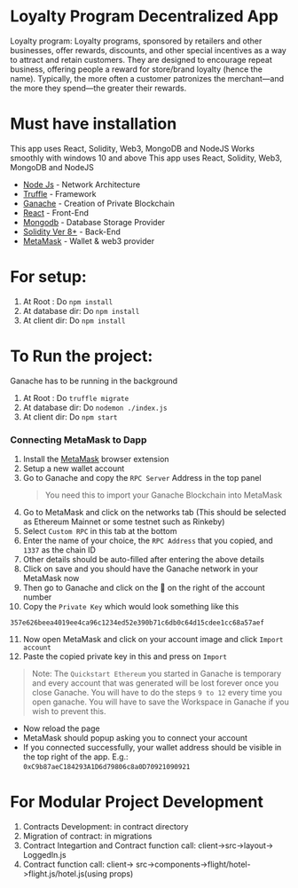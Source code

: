 # Loyalty Program Decentralized App
Loyalty program: 
Loyalty programs, sponsored by retailers and other businesses, offer rewards, discounts, and other special incentives as a way to attract and retain customers. They are designed to encourage repeat business, offering people a reward for store/brand loyalty (hence the name). Typically, the more often a customer patronizes the merchant—and the more they spend—the greater their rewards. 


# Must have installation
This app uses React, Solidity, Web3, MongoDB and NodeJS
Works smoothly with windows 10 and above
This app uses React, Solidity, Web3, MongoDB and NodeJS
- [Node Js](https://nodejs.org/en/download/) - Network Architecture
- [Truffle](https://www.trufflesuite.com/truffle) - Framework
- [Ganache](https://www.trufflesuite.com/ganache) - Creation of Private Blockchain 
- [React](https://reactjs.org/docs/getting-started.html) - Front-End 
- [Mongodb](https://www.mongodb.com/docs/manual/administration/install-community/) - Database Storage Provider
- [Solidity Ver 8+](https://docs.soliditylang.org/en/v0.8.4/) - Back-End 
- [MetaMask](https://metamask.io/download) - Wallet & web3 provider 

# For setup:
1. At Root : Do `npm install`
2. At database dir: Do `npm install`
3. At client dir: Do `npm install`

# To Run the project: 
Ganache has to be running in the background
1. At Root : Do `truffle migrate`
2. At database dir: Do `nodemon ./index.js`
3. At client dir: Do `npm start`

### Connecting MetaMask to Dapp 
1. Install the [MetaMask](https://metamask.io/download) browser extension
2. Setup a new wallet account
3. Go to Ganache and copy the `RPC Server` Address in the top panel
   > You need this to import your Ganache Blockchain into MetaMask
4. Go to MetaMask and click on the networks tab (This should be selected as Ethereum Mainnet or some testnet such as Rinkeby)
5. Select `Custom RPC` in this tab at the bottom
6. Enter the name of your choice, the `RPC Address` that you copied, and `1337` as the chain ID
7. Other details should be auto-filled after entering the above details
8. Click on save and you should have the Ganache network in your MetaMask now
9. Then go to Ganache and click on the 🔑  on the right of the account number
10. Copy the `Private Key` which would look something like this 
  ```
  357e626beea4019ee4ca96c1234ed52e390b71c6db0c64d15cdee1cc68a57aef
  ```
11. Now open MetaMask and click on your account image and click `Import account`
12. Paste the copied private key in this and press on `Import`
 > Note: The `Quickstart Ethereum` you started in Ganache is temporary and every account that was generated will be lost forever once you close Ganache. You will have to do the steps `9 to 12` every time you open ganache. You will have to save the Workspace in Ganache if you wish to prevent this.
- Now reload the page
- MetaMask should popup asking you to connect your account
- If you connected successfully, your wallet address should be visible in the top right of the app. E.g.: `0xC9b87aeC184293A1D6d79806c8a0D70921090921`



# For Modular Project Development
1. Contracts Development:  in contract directory
2. Migration of contract: in migrations
3. Contract Integartion and Contract function call: client->src->layout-> LoggedIn.js
4. Contract function call: client-> src->components->flight/hotel->flight.js/hotel.js(using props)